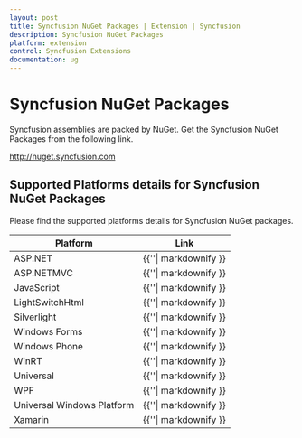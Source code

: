 ```yaml
---
layout: post
title: Syncfusion NuGet Packages | Extension | Syncfusion
description: Syncfusion NuGet Packages
platform: extension
control: Syncfusion Extensions
documentation: ug
---
```


# Syncfusion NuGet Packages

Syncfusion assemblies are packed by NuGet. Get the Syncfusion NuGet Packages from the following link.
 
<http://nuget.syncfusion.com> 

## Supported Platforms details for Syncfusion NuGet Packages

Please find the supported platforms details for Syncfusion NuGet packages.

<table>
	<thead>
		<tr>
			<th>Platform</th>
			<th>Link</th>
		</tr>
	</thead>
	<tbody>
		<tr>
			<td> ASP.NET </td>
			<td> {{'<http://nuget.syncfusion.com/package/aspnet>'| markdownify }} </td>
		</tr>
		<tr>
			<td> ASP.NETMVC </td>
			<td> {{'<http://nuget.syncfusion.com/nuget_aspnetmvc/nuget/getsyncfusionpackages/aspnetmvc>'| markdownify }} </td>
		</tr>
		<tr>
			<td> JavaScript </td>
			<td> {{'<http://nuget.syncfusion.com/package/javascript>'| markdownify }} </td>
		</tr>
		<tr>
			<td> LightSwitchHtml </td>
			<td> {{'<http://nuget.syncfusion.com/package/lightswitch>'| markdownify }} </td>
		</tr>
		<tr>
			<td> Silverlight </td>
			<td> {{'<http://nuget.syncfusion.com/package/silverlight>'| markdownify }} </td>
		</tr>
		<tr>
			<td> Windows Forms </td>
			<td> {{'<http://nuget.syncfusion.com/package/windows-forms>'| markdownify }} </td>
		</tr>
		<tr>
			<td> Windows Phone </td>
			<td> {{'<http://nuget.syncfusion.com/package/windowsphone>'| markdownify }} </td>
		</tr>
		<tr>
			<td> WinRT </td>
			<td> {{'<http://nuget.syncfusion.com/package/winrt>'| markdownify }} </td>
		</tr>
		<tr>
			<td> Universal </td>
			<td> {{'<http://nuget.syncfusion.com/package/universal>'| markdownify }} </td>
		</tr>
		<tr>
			<td> WPF </td>
			<td> {{'<http://nuget.syncfusion.com/package/wpf>'| markdownify }} </td>
		</tr>
		<tr>
			<td> Universal Windows Platform </td>
			<td> {{'<http://nuget.syncfusion.com/nuget_universalwindows/nuget/getsyncfusionpackages/universalwindows>'| markdownify }} </td>
		</tr>
		<tr>
			<td> Xamarin </td>
			<td> {{'<http://nuget.syncfusion.com/nuget_xamarin/nuget/getsyncfusionpackages/xamarin>'| markdownify }} </td>
		</tr>
	</tbody>
</table>